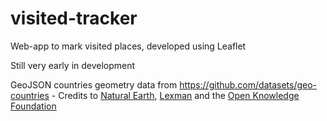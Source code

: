 # visited-tracker
Web-app to mark visited places, developed using Leaflet

Still very early in development

GeoJSON countries geometry data from https://github.com/datasets/geo-countries - Credits to [Natural Earth][naturalearth], [Lexman][lexman] and the [Open Knowledge Foundation][okfn]

[naturalearth]: http://www.naturalearthdata.com/
[lexman]: http://github.com/lexman
[okfn]: http://okfn.org/
